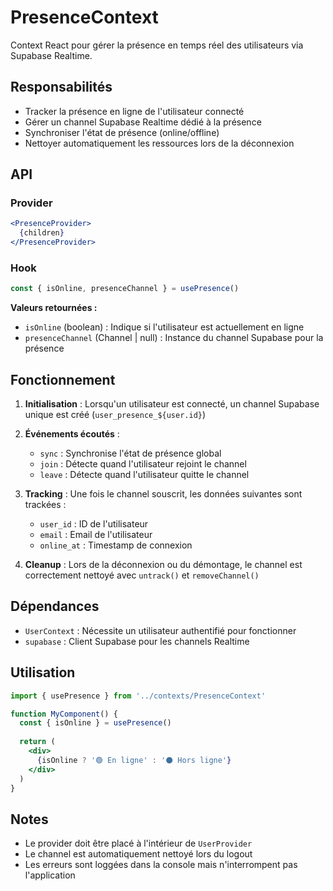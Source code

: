 # PresenceContext

Context React pour gérer la présence en temps réel des utilisateurs via Supabase Realtime.

## Responsabilités

- Tracker la présence en ligne de l'utilisateur connecté
- Gérer un channel Supabase Realtime dédié à la présence
- Synchroniser l'état de présence (online/offline)
- Nettoyer automatiquement les ressources lors de la déconnexion

## API

### Provider

```jsx
<PresenceProvider>
  {children}
</PresenceProvider>
```

### Hook

```jsx
const { isOnline, presenceChannel } = usePresence()
```

**Valeurs retournées :**
- `isOnline` (boolean) : Indique si l'utilisateur est actuellement en ligne
- `presenceChannel` (Channel | null) : Instance du channel Supabase pour la présence

## Fonctionnement

1. **Initialisation** : Lorsqu'un utilisateur est connecté, un channel Supabase unique est créé (`user_presence_${user.id}`)

2. **Événements écoutés** :
   - `sync` : Synchronise l'état de présence global
   - `join` : Détecte quand l'utilisateur rejoint le channel
   - `leave` : Détecte quand l'utilisateur quitte le channel

3. **Tracking** : Une fois le channel souscrit, les données suivantes sont trackées :
   - `user_id` : ID de l'utilisateur
   - `email` : Email de l'utilisateur
   - `online_at` : Timestamp de connexion

4. **Cleanup** : Lors de la déconnexion ou du démontage, le channel est correctement nettoyé avec `untrack()` et `removeChannel()`

## Dépendances

- `UserContext` : Nécessite un utilisateur authentifié pour fonctionner
- `supabase` : Client Supabase pour les channels Realtime

## Utilisation

```jsx
import { usePresence } from '../contexts/PresenceContext'

function MyComponent() {
  const { isOnline } = usePresence()
  
  return (
    <div>
      {isOnline ? '🟢 En ligne' : '⚫ Hors ligne'}
    </div>
  )
}
```

## Notes

- Le provider doit être placé à l'intérieur de `UserProvider`
- Le channel est automatiquement nettoyé lors du logout
- Les erreurs sont loggées dans la console mais n'interrompent pas l'application
